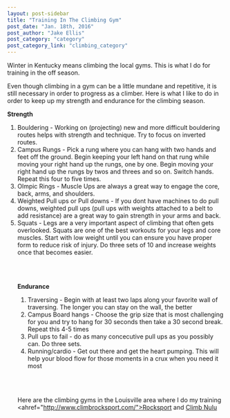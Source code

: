 ```yaml
---
layout: post-sidebar
title: "Training In The Climbing Gym"
post_date: "Jan. 18th, 2016"
post_author: "Jake Ellis"
post_category: "category"
post_category_link: "climbing_category"
---
```


Winter in Kentucky means climbing the local gyms. This is what I do for training in the off season. <!--endpreview--> 

Even though climbing in a gym can be a little mundane and repetitive, it is still necessary in order to progress as a climber. Here is what I like to do in order to keep up my strength and endurance for the climbing season.

<strong>Strength</strong>
<ol>
  <li>Bouldering - Working on (projecting) new and more difficult bouldering routes helps with strength and technique. Try to focus on inverted routes.</li>
  <li>Campus Rungs - Pick a rung where you can hang with two hands and feet off the ground. Begin keeping your left hand on that rung while moving your right hand up the rungs, one by one. Begin moving your right hand up the rungs by twos and threes and so on. Switch hands. Repeat this four to five times.</li>
  <li>Olmpic Rings - Muscle Ups are always a great way to engage the core, back, arms, and shoulders.</li>
  <li>Weighted Pull ups or Pull downs - If you dont have machines to do pull downs, weighted pull ups (pull ups with weights attached to a belt to add resistance) are a great way to gain strength in your arms and back.</li>
  <li>Squats - Legs are a very important aspect of climbing that often gets overlooked. Squats are one of the best workouts for your legs and core muscles. Start with low weight until you can ensure you have proper form to reduce risk of injury. Do three sets of 10 and increase weights once that becomes easier.</li>

<br><br>

<strong>Endurance</strong>
<ol>
<li>Traversing - Begin with at least two laps along your favorite wall of traversing. The longer you can stay on the wall, the better</li>
<li>Campus Board hangs - Choose the grip size that is most challenging for you and try to hang for 30 seconds then take a 30 second break. Repeat this 4-5 times</li>
<li>Pull ups to fail - do as many concecutive pull ups as you possibly can. Do three sets.</li>
<li>Running/cardio - Get out there and get the heart pumping. This will help your blood flow for those moments in a crux when you need it most</li>
</ol>

<br><br>

Here are the climbing gyms in the Louisville area where I do my training <ahref="http://www.climbrocksport.com/">Rocksport</a> and <a href="http://climbnulu.com/">Climb Nulu</a>

